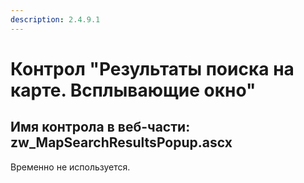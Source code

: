 ```yaml
---
description: 2.4.9.1
---
```


# Контрол "Результаты поиска на карте. Всплывающие окно"

## Имя контрола в веб-части: zw\_MapSearchResultsPopup.ascx

Временно не используется.

